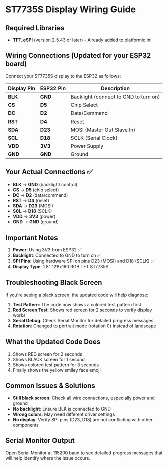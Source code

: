 # ST7735S Display Wiring Guide

## Required Libraries
- **TFT_eSPI** (version 2.5.43 or later) - Already added to platformio.ini

## Wiring Connections (Updated for your ESP32 board)

Connect your ST7735S display to the ESP32 as follows:

| Display Pin | ESP32 Pin | Description |
|-------------|-----------|-------------|
| **BLK**     | **GND**   | Backlight (connect to GND to turn on) |
| **CS**      | **D5**    | Chip Select |
| **DC**      | **D2**    | Data/Command |
| **RST**     | **D4**    | Reset |
| **SDA**     | **D23**   | MOSI (Master Out Slave In) |
| **SCL**     | **D18**   | SCLK (Serial Clock) |
| **VDD**     | **3V3**   | Power Supply |
| **GND**     | **GND**   | Ground |

## Your Actual Connections ✅
- **BLK** → **GND** (backlight control)
- **CS** → **D5** (chip select)
- **DC** → **D2** (data/command)
- **RST** → **D4** (reset)
- **SDA** → **D23** (MOSI)
- **SCL** → **D18** (SCLK)
- **VDD** → **3V3** (power)
- **GND** → **GND** (ground)

## Important Notes
1. **Power**: Using 3V3 from ESP32 ✅
2. **Backlight**: Connected to GND to turn on ✅
3. **SPI Pins**: Using hardware SPI on pins D23 (MOSI) and D18 (SCLK) ✅
4. **Display Type**: 1.8" 128x160 RGB TFT ST7735S

## Troubleshooting Black Screen

If you're seeing a black screen, the updated code will help diagnose:

1. **Test Pattern**: The code now shows a colored test pattern first
2. **Red Screen Test**: Shows red screen for 2 seconds to verify display works
3. **Serial Debug**: Check Serial Monitor for detailed progress messages
4. **Rotation**: Changed to portrait mode (rotation 0) instead of landscape

## What the Updated Code Does
1. Shows RED screen for 2 seconds
2. Shows BLACK screen for 1 second  
3. Shows colored test pattern for 3 seconds
4. Finally shows the yellow smiley face emoji

## Common Issues & Solutions
- **Still black screen**: Check all wire connections, especially power and ground
- **No backlight**: Ensure BLK is connected to GND
- **Wrong colors**: May need different driver settings
- **No display**: Verify SPI pins (D23, D18) are not conflicting with other components

## Serial Monitor Output
Open Serial Monitor at 115200 baud to see detailed progress messages that will help identify where the issue occurs.
